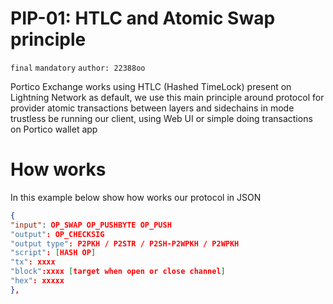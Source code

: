 # PIP-01: HTLC and Atomic Swap principle

`final` `mandatory` `author: 22388oo`

Portico Exchange works using HTLC (Hashed TimeLock) present on Lightning Network as default, we use this main principle around protocol for provider atomic transactions between layers and sidechains in mode trustless be running our client, using Web UI or simple doing transactions on Portico wallet app


# How works

In this example below show how works our protocol in JSON

``` json
{
"input": OP_SWAP OP_PUSHBYTE OP_PUSH
"output": OP_CHECKSIG 
"output type": P2PKH / P2STR / P2SH-P2WPKH / P2WPKH 
"script": [HASH OP]
"tx": xxxx
"block":xxxx [target when open or close channel]
"hex": xxxxx
},
